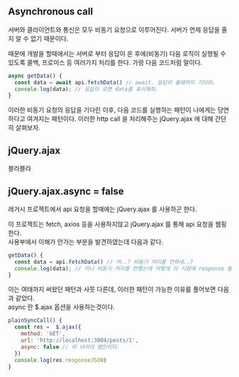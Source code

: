 ## Asynchronous call

서버와 클라이언트와 통신은 모두 비동기 요청으로 이루어진다.
서버가 언제 응답을 줄지 알 수 없기 때문이다.

때문에 개발을 할때에서는 서버로 부터 응답이 온 후에(비동기) 다음 로직이 실행될 수 있도록 콜백, 프로미스 등 여러가지 처리를 한다.
가령 다음 코드처럼 말이다.

``` javascript
async getData() {
  const data = await api.fetchData() // await. 응답이 올때까지 기다려.
  console.log(data); // 응답이 오면 data를 표시해줘.
}
```

이러한 비동기 요청의 응답을 기다린 이후, 다음 코드를 실행하는 패턴이 나에게는 당연하다고 여겨지는 패턴이다.
이러한 http call 을 처리해주는 jQuery.ajax 에 대해 간단히 살펴보자.

## jQuery.ajax

블라블라

## jQuery.ajax.async = false

레거시 프로젝트에서 api 요청을 할때에는 jQuery.ajax 를 사용하곤 한다.

이 프로젝트는 fetch, axios 등을 사용하지않고 jQuery.ajax 를 통해 api 요청을 웹핑한다.\
사용부에서 이해가 안가는 부분을 발견하였는데 다음과 같다.

``` javascript
getData() {
  const data = api.fetchData() // 어..? 비동기 처리를 안하네..?
  console.log(data); // 아니 비동기 처리를 안했는데 어떻게 이 시점에 response 를 받을 수 있지??
}
```

이는 여태까지 써왔던 패턴과 사뭇 다른데, 이러한 패턴이 가능한 이유를 풀어보면 다음과 같았다.\
async 란 $.ajax 옵션을 사용하는것이다.

``` javascript
plainSyncCall() {
  const res =  $.ajax({
    method: 'GET',
    url: 'http://localhost:3004/posts/1',
    async: false // 이 녀석이 범인이다.
  })
  console.log(res.responseJSON)
}
```





